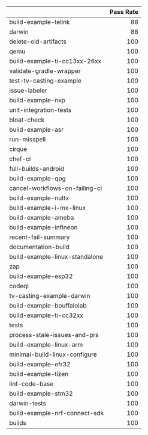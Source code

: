|                                |   Pass Rate |
|:-------------------------------|------------:|
| build-example-telink           |          88 |
| darwin                         |          88 |
| delete-old-artifacts           |         100 |
| qemu                           |         100 |
| build-example-ti-cc13xx-26xx   |         100 |
| validate-gradle-wrapper        |         100 |
| test-tv-casting-example        |         100 |
| issue-labeler                  |         100 |
| build-example-nxp              |         100 |
| unit-integration-tests         |         100 |
| bloat-check                    |         100 |
| build-example-asr              |         100 |
| run-misspell                   |         100 |
| cirque                         |         100 |
| chef-ci                        |         100 |
| full-builds-android            |         100 |
| build-example-qpg              |         100 |
| cancel-workflows-on-failing-ci |         100 |
| build-example-nuttx            |         100 |
| build-example-i-mx-linux       |         100 |
| build-example-ameba            |         100 |
| build-example-infineon         |         100 |
| recent-fail-summary            |         100 |
| documentation-build            |         100 |
| build-example-linux-standalone |         100 |
| zap                            |         100 |
| build-example-esp32            |         100 |
| codeql                         |         100 |
| tv-casting-example-darwin      |         100 |
| build-example-bouffalolab      |         100 |
| build-example-ti-cc32xx        |         100 |
| tests                          |         100 |
| process-stale-issues-and-prs   |         100 |
| build-example-linux-arm        |         100 |
| minimal-build-linux-configure  |         100 |
| build-example-efr32            |         100 |
| build-example-tizen            |         100 |
| lint-code-base                 |         100 |
| build-example-stm32            |         100 |
| darwin-tests                   |         100 |
| build-example-nrf-connect-sdk  |         100 |
| builds                         |         100 |